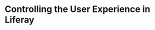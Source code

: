 # Controlling the User Experience in Liferay

<!-- Front-end developers need to control the design and branding of the content presentation of individual elements in addition to the Site as a whole. They need to customize how the pages are laid out and how content is displayed on those pages. In order to understand how to control the HTML structures throughout the platform, we should take a look at _FreeMarker Templates_.

## User Experience in the Livingstone Platform {#Livingstone}

Kaito and the front-end team have been given designs and mockups from Martin and the design team. The team has been able to implement the responsive framework by implementing the Theme and Layout Modules. To keep in line with the brand identity of the company defined in these mockups, the team can take advantage of various kinds of templates to style _Livingstone Hotels & Resorts_ content and widgets. There are a number of _Livingstone_ resources that need to be styled. 

## FreeMarker {#FreeMarker}

FreeMarker templates in Liferay act as the intermediary between the back-end code in Java and the front-end. They enhance HTML by adding constructs such as variables, conditional statements, and loops. Once it’s processed, the result is HTML, which is then styled by your CSS and displayed by the browser. FreeMarker provides a straightforward, clean, and simple method for incorporating dynamic content in a webpage. It permits the user to use a simple yet powerful template language to reference objects defined in the Java code.

<div class="key-point">
Key Point: <br />
FreeMarker has a number of constructs that can be used in addition to HTML:
<ul>
      <li>
        <b>Variables</b>: accessed by their names ${var_name}
      </li>
      <li>
        <b>Arithmetic</b>: +, -, /
      </li>
      <li>
        <b>Logical Operators</b>: &amp;&amp;, ||, &lt;=
      </li>
      <li>
        <b>Sequence slices</b>: ${profile.assets[1..]}
      </li>
      <li>
        <b>Including files</b>: [#include “nova.html”]
      </li>
      <li>
        <b>Comments</b>: [#– this is a comment –]
      </li>
      <li>
        <b>If, Else, Elseif Statements</b>: &lt;#if condition>&lt;/#if>
      </li>
      <li>
        <b>Macros/Taglibs</b>: &lt;@example.macro />
      </li>
    </ul>
</div>

In order to create a variable, it needs to be assigned to a Java method. For example:

```
<#assign show_header_search = getterUtil.getBoolean(themeDisplay.getThemeSetting("show-header-search")) />
```
This variable can now be used in the FreeMarker template like so:

```
${show_header_search}
```

There are also several macros and taglibs that can be used to quickly add in functionality, and even embedded widgets, into your templates. As an example, if Kaito wanted to add a navigation widget to the footer of the Site pages, he could add the following into a custom theme's HTML source file:

```
<@liferay.navigation_menu
  instance_id="footer_navigation_menu"
  default_preferences="${freeMarkerPortletPreferences}"
/>
```

<div class="note">
Note: Developers also have access to Liferay's Experience Language implementation, Clay, when using FreeMarker templates. We can simply add any of these components to any of our HTML structures to inherit the styling needed for consistent design.
</div>

<br />

<figure>
  <img src="../images/freemarker.png" style="max-height: 100%;" />
  <figcaption style="font-size: x-small">Fig.1 FreeMarker</figcaption>
</figure>

<br />

## FreeMarker Templates {#Templates}

There are a number of different options on the platform that can be used to control the User Experience. To start, developers can make use of FreeMarker Templates on the platform to control things like widgets, content, and notifications.

<div class="key-point">
Key Point: <br />
FreeMarker is the templating language used in all of the front-end templates in Liferay. These templates include:
<ul>
  <li>Templates in Theme Modules</li>
  <li>Web Content Templates</li>
  <li>Widget Templates</li>
  <li>Workflow Notification Templates</li>
</ul>
</div>

<figure>
  <img src="../images/types-of-templates.png" style="max-height: 100%;" />
  <figcaption style="font-size: x-small">Fig.2 Template Types</figcaption>
</figure>

Developers can control the presentation of the following with these Templates:
* **Widget Templates**: Developers can control the presentation of a number of widgets on the platform, such as the Asset Publisher and Navigation, using Widget Templates.
  - Custom-developed widgets and applications can also have WDTs, by using the WDT APIs, allowing for more presentation control on the platform.
* **Web Content Templates**: Web Content can be styled with Web Content Templates.
* **Workflow Notification Templates**: Workflow Notification Templates are FreeMarker templates that can be used to control the presentation of notifications sent out within a workflow process.
* **Theme Templates**: Theme Templates are customized in a Theme Module and control the Site Page structure and general design.
  * See Module 2 for more information.

Ultimately the goal of using templates is to control the presentation of content on Site Pages. With templates, front-end developers work in tandem with content creators to manage the user experience on the platform. In this module, we'll be focusing on Widget Templates.

<br />

## FreeMarker Templates in a Deployment Process {#AsCode}

In order to keep a clean separation of code and platform, the best practice for handling Templates is to treat them like code. Developers can create and deploy their templates in a deployment process by making use of the Resources Importer in a Theme. The Resources Importer is provided on the platform in 7.2 DXP and allows Developers import content, document and template resources along with the Theme. 

<div class="key-point">
Key Point: <br />
Developers can deploy the following Templates alongside Content and Document resources with the Theme Resources Importer:
<ul>
  <li>Web Content Structures and Templates</li>
  <li>Widget Templates</li>
</ul>
</div>

Developers can specify where resources will be imported in the following ways: 
1. Resources can be imported into an existing site template by specifying a value for the `resources-importer-target-value` property in the theme’s `liferay-plugin-package.properties` file:
```
resources-importer-target-value=[site-template-name]
```
2. Resources can be imported into a Site by uncommenting the `resources-importer-target-class-name` property and setting it to 
`com.liferay.portal.kernel.model.Group`:

```
resources-importer-target-class-name=com.liferay.portal.kernel.model.Group

resources-importer-target-value=[site-name] 
```

<div class="note">
  Note: For more information on the Resources Importer, you can reference Front-End Developer module 2.
</div>

## Page Fragments {#PageFragments}

Page Fragments are another option developers have to control the user experience in a Site. Front-end Developers can use HTML, CSS, and JavaScript to create sections and components of the page, allowing the different content teams to rapidly create Site. 

<div class="key-point">
Key Point: <br />
Page Fragments are reusable HTML, CSS, and JavaScript <i>Sections</i> and <i>Components</i> that can be added to a Page.
</div>

<figure>
  <img src="../images/content-page.png" style="max-height: 31%;" />
  <figcaption style="font-size: x-small">Fig.3 Fragments on a Page</figcaption>
</figure>

<br />

Fragments are added to a specific kind of page called _Content Pages_. Content Pages include a menu where page creators have access to the following: 
  1. Sections and components created by developers
  2. The Section builder, which gives the ability to create new fragments by combining existing Sections and Components both out-of-the-box and provided by developers
  3. The Widget menu to combine Widgets with Fragments
  4. The Page Structure
  5. The Look and Feel configuration

<figure>
  <img src="../images/content-pages.png" style="max-height: 33%;" />
  <figcaption style="font-size: x-small">Fig.4 Content Page</figcaption>
</figure>

<br />

Page Fragments are created with HTML, CSS, and JavaScript and are created inside of _Collections_. Collections are where developers can manage and group Fragments and can be created on the platform, or by using the Liferay Fragments NPM generator. Fragments come in two different types: _Sections_ and _Components_:
  * **Fragment Sections**: Sections are fragments of the page that define things like columns, padding, and spacing on the page.
  * **Fragment Components**: Components are fragments that contain text, rich text, and image content and can be added to Sections.

<figure>
  <img src="../images/sections-components.png" style="max-height: 100%;" />
  <figcaption style="font-size: x-small">Fig.5 Sections and Components</figcaption>
</figure>

<div class="note">
  Note: For more information on using the npm workflow for developing Fragments, you can see our documentation: https://portal.liferay.dev/docs/7-2/frameworks/-/knowledge_base/f/page-fragments-desktop-tools
</div>

<br />

## Layout Templates {#Layouts}

Developers still need to be able to control the structure of the pages in the case where the content team is using the traditional _Widget Page_. In order to control the structure of these Widget Pages, developers can create _Layout Templates_. 

<div class="key-point">
Key Point: <br />
Layout templates control the layout structure of content and widgets on a Widget page.
</div>

Layout Templates are modules that are created using the Liferay Theme Generator and are based on the Bootstrap 12 grid system. This means that developers can create multiple rows with anywhere from 1 to 12 columns. There are a number of out-of-the-box Layouts the administrators can use in addition to any new layouts created by developers.

<figure>
  <img src="../images/layout-templates.png" style="max-height: 70%;" />
  <figcaption style="font-size: x-small">Fig.6 Layout Templates on the Platform</figcaption>
</figure>

<div class="summary">
<h3>Knowledge Check</h3>
<ul>
  <li>___________________________ Templates allow developers to customize and provide styling for things like widgets, content, and notifications.</li>
  <li>Developers can take advantage of the Theme ___________________________ to treat Templates like code and deploy them within a deployment process.</li>
  <li>___________________________ can be used to control the presentation of Web Content.</li>
  <li>___________________________ can be used to control the presentation of Widgets.</li>
  <li>___________________________ are reusable HTML, CSS, and JavaScript sections and components that can be added to a Content Page.</li>
  <li>___________________________ are used to control the grid-like structure on a Widget Page.</li>
</ul>
</div> -->